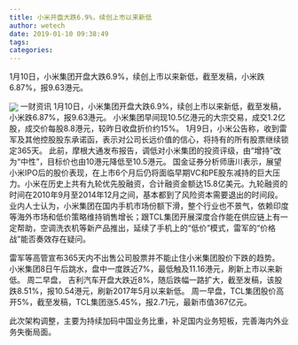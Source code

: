 ```yaml
---
title: 小米开盘大跌6.9%，续创上市以来新低
author: wetech
date: 2019-01-10 09:38:49
tags: 
categories: 
---
```

1月10日，小米集团开盘大跌6.9%，续创上市以来新低，截至发稿，小米跌6.87%，报9.63港元。
<!-- more -->
<img align="center" border="0" src="https://imgcdn.yicai.com/uppics/images/2019/01/86d93e5877ef52037d552a688d421dea.jpg" />
一财资讯
1月10日，小米集团开盘大跌6.9%，续创上市以来新低，截至发稿，小米跌6.87%，报9.63港元。
小米集团早间现10.5亿港元的大宗交易，成交1.2亿股，成交价每股8.8港元，较昨日收盘折价约15%。
1月9日，小米公告称，收到雷军及其他控股股东承诺函，表示对公司长远价值的信心，将持有的所有股票继续锁定365天。
此前，摩根大通发布报告，调低对小米集团的投资评级，由“增持”改为“中性”，目标价也由10港元降低至10.5港元。
国金证券分析师唐川表示，展望小米IPO后的股价表现，在上市6个月后仍将面临早期VC和PE股东减持的巨大压力。小米在历史上共有九轮优先股融资，合计融资金额达15.8亿美元。九轮融资的时间在2010年9月至2014年12月之间，基本都到了风险资本需要退出的时间段。
业内人士认为，小米集团在国内手机市场份额下滑，整个行业也不景气，依赖印度等海外市场和低价策略维持销售增长；跟TCL集团开展深度合作能在供应链上有一定帮助，空调洗衣机等新产品推出，延续了手机上的“低价”模式，雷军的“价格战”能否奏效存在疑问。
 
 
雷军等高管宣布365天内不出售公司股票并不能止住小米集团股价下跌的趋势。
小米集团8日午后跳水，盘中一度跌近7%，最低触及11.16港元，刷新上市以来新低。
周二早盘， 吉利汽车开盘大跌近8%，随后跌幅一路扩大，截至发稿，该股跌8.51%，报10.54港元，刷新2017年5月以来新低。
周一早盘，TCL集团股价高开5%，截至发稿，TCL集团涨5.45%，报2.71元，最新市值367亿元。
此次架构调整，主要为持续加码中国业务比重，补足国内业务短板，完善海内外业务失衡局面。
